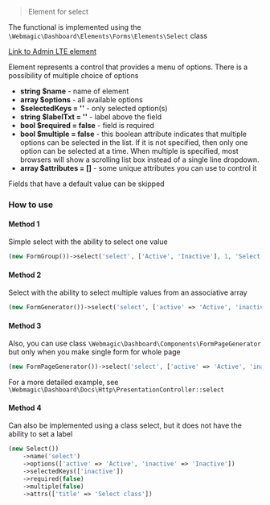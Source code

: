 > Element for select

The functional is implemented using the `\Webmagic\Dashboard\Elements\Forms\Elements\Select` class

[Link to Admin LTE element](https://adminlte.io/themes/v3/pages/forms/advanced.html)

Element represents a control that provides a menu of options. There is a possibility of multiple choice of options

- **string $name** - name of element
- **array $options** - all available options
- **$selectedKeys = ''** - only selected option(s)
- **string $labelTxt = ''** - label above the field
- **bool $required = false** - field is required
- **bool $multiple = false** - this boolean attribute indicates that multiple options can be selected in the list. If it
  is not specified, then only one option can be selected at a time. When multiple is specified, most browsers will show
  a scrolling list box instead of a single line dropdown.
- **array $attributes = []** - some unique attributes you can use to control it

Fields that have a default value can be skipped

### How to use

#### Method 1

Simple select with the ability to select one value

```php
(new FormGroup())->select('select', ['Active', 'Inactive'], 1, 'Select', false, true, [])
```

#### Method 2

Select with the ability to select multiple values from an associative array

```php
(new FormGenerator())->select('select', ['active' => 'Active', 'inactive' => 'Inactive'], ['active','inactive'], 'Select', false, true, [])
```

#### Method 3

Also, you can use class ``\Webmagic\Dashboard\Components\FormPageGenerator`` but only when you make single form for
whole page

```php
(new FormPageGenerator())->select('select', ['active' => 'Active', 'inactive' => 'Inactive'], ['inactive'], 'Select', false, true, [])
```

For a more detailed example, see `\Webmagic\Dashboard\Docs\Http\PresentationController::select`

#### Method 4

Can also be implemented using a class select, but it does not have the ability to set a label

```php
(new Select())
    ->name('select')
    ->options(['active' => 'Active', 'inactive' => 'Inactive'])
    ->selectedKeys(['inactive'])
    ->required(false)
    ->multiple(false)
    ->attrs(['title' => 'Select class'])
```